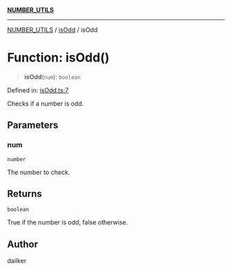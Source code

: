 [**NUMBER_UTILS**](../../README.md)

***

[NUMBER_UTILS](../../README.md) / [isOdd](../README.md) / isOdd

# Function: isOdd()

> **isOdd**(`num`): `boolean`

Defined in: [isOdd.ts:7](https://github.com/dailker/everyutil/blob/a38b917744ea3f7e26fe7f9c999b904bd0535dcb/src/number/isOdd.ts#L7)

Checks if a number is odd.

## Parameters

### num

`number`

The number to check.

## Returns

`boolean`

True if the number is odd, false otherwise.

## Author

dailker
